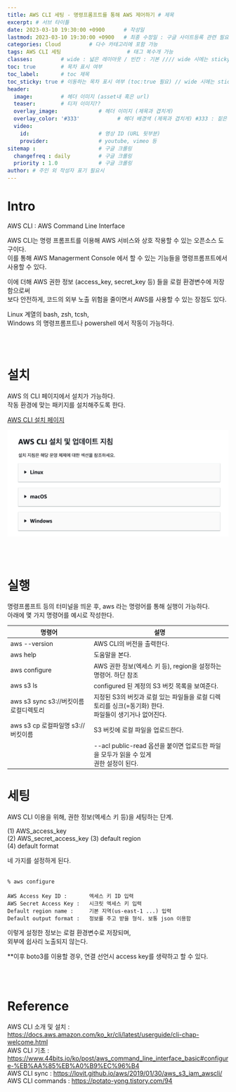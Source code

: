 ```yaml
---
title: AWS CLI 세팅 - 명령프롬프트를 통해 AWS 제어하기 # 제목
excerpt: # 서브 타이틀
date: 2023-03-10 19:30:00 +0900      # 작성일
lastmod: 2023-03-10 19:30:00 +0900   # 최종 수정일 : 구글 사이트등록 관련 필요
categories: Cloud         # 다수 카테고리에 포함 가능
tags: AWS CLI 세팅                     # 태그 복수개 가능
classes:         # wide : 넓은 레이아웃 / 빈칸 : 기본 //// wide 시에는 sticky toc 불가
toc: true        # 목차 표시 여부
toc_label:       # toc 제목
toc_sticky: true # 이동하는 목차 표시 여부 (toc:true 필요) // wide 시에는 sticky toc 불가
header: 
  image:         # 헤더 이미지 (asset내 혹은 url)
  teaser:        # 티저 이미지??
  overlay_image:             # 헤더 이미지 (제목과 겹치게)
  overlay_color: '#333'            # 헤더 배경색 (제목과 겹치게) #333 : 짙은 회색
  video:
    id:                      # 영상 ID (URL 뒷부분)
    provider:                # youtube, vimeo 등
sitemap :                    # 구글 크롤링
  changefreq : daily         # 구글 크롤링
  priority : 1.0             # 구글 크롤링
author: # 주인 외 작성자 표기 필요시
---
```

<!--postNo: 20230310_002-->

# Intro

AWS CLI : AWS Command Line Interface  

AWS CLI는 명령 프롬프트를 이용해 AWS 서비스와 상호 작용할 수 있는 오픈소스 도구이다.  
이를 통해 AWS Managerment Console 에서 할 수 있는 기능들을 명령프롬프트에서  사용할 수 있다.  

이에 더해 AWS 권한 정보 (access_key, secret_key 등) 들을 로컬 환경변수에 저장함으로써  
보다 안전하게, 코드의 외부 노출 위험을 줄이면서 AWS를 사용할 수 있는 장점도 있다.  

Linux 계열의 bash, zsh, tcsh,  
Windows 의 명령프롬프트나 powershell 에서 작동이 가능하다.  


<br>
<br>

# 설치

AWS 의 CLI 페이지에서 설치가 가능하다.  
작동 환경에 맞는 패키지를 설치해주도록 한다.  

[AWS CLI 설치 페이지](https://docs.aws.amazon.com/ko_kr/cli/latest/userguide/getting-started-install.html)  

![](/assets/images/20230310_002_001.png)  

<br>
<br>

# 실행

명령프롬프트 등의 터미널을 띄운 후, aws 라는 명령어를 통해 실행이 가능하다.  
아래에 몇 가지 명령어를 예시로 작성한다.  

|명령어|설명|
|---|---|
|aws --version|AWS CLI의 버전을 출력한다.|
|aws help|도움말을 본다.|
|aws configure|AWS 권한 정보(엑세스 키 등), region을 설정하는 명령어. 하단 참조|
|aws s3 ls|configured 된 계정의 S3 버킷 목록을 보여준다.|
|aws s3 sync s3://버킷이름 로컬디렉토리|지정된 S3의 버킷과 로컬 있는 파일들을 로컬 디렉토리를 싱크(=동기화) 한다.<br>파일들이 생기거나 없어진다.|
|aws s3 cp 로컬파일명 s3://버킷이름|S3 버킷에 로컬 파일을 업로드한다.|
||--acl public-read 옵션을 붙이면 업로드한 파일을 모두가 읽을 수 있게<br>권한 설정이 된다.|


# 세팅

AWS CLI 이용을 위해, 권한 정보(엑세스 키 등)을 세팅하는 단계.  

(1) AWS_access_key  
(2) AWS_secret_access_key
(3) default region  
(4) default format  

네 가지를 설정하게 된다.

```terminal

% aws configure

AWS Access Key ID :       엑세스 키 ID 입력
AWS Secret Access Key :   시크릿 엑세스 키 입력
Default region name :     기본 지역(us-east-1 ...) 입력
Default output format :   정보를 주고 받을 형식. 보통 json 이용함

```

이렇게 설정한 정보는 로컬 환경변수로 저장되며,  
외부에 쉽사리 노출되지 않는다.  

**이후 boto3를 이용할 경우, 연결 선언시 access key를 생략하고 할 수 있다.  

<br>
<br>

# Reference

AWS CLI 소개 및 설치 : https://docs.aws.amazon.com/ko_kr/cli/latest/userguide/cli-chap-welcome.html  
AWS CLI 기초 : https://www.44bits.io/ko/post/aws_command_line_interface_basic#configure-%EB%AA%85%EB%A0%B9%EC%96%B4  
AWS CLI sync : https://lovit.github.io/aws/2019/01/30/aws_s3_iam_awscli/  
AWS CLI commands : https://potato-yong.tistory.com/94  

